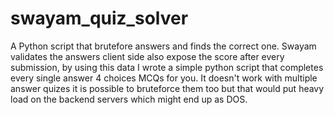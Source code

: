 # swayam_quiz_solver
  A Python script that brutefore answers and finds the correct one. Swayam validates the answers client side also expose the score after every submission, by using this data I wrote a simple python script that completes every single answer 4 choices MCQs for you. It doesn't work with multiple answer quizes it is possible to bruteforce them too but that would put heavy load on the backend servers which might end up as DOS. 
